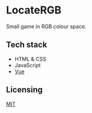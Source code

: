 # LocateRGB

Small game in RGB colour space.

## Tech stack

- HTML & CSS
- JavaScript
- [Vue](https://vuejs.org/)

## Licensing

[MIT](/LICENSE)